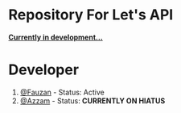 # Repository For Let's API
<strong>[Currently in development...](http://letsapi.me/)</strong>

# Developer
1. [@Fauzan](https://github.com/Dadangdut33) - Status: Active
2. [@Azzam](https://github.com/Azzamubaidillah) - Status: <b>CURRENTLY ON HIATUS</b>
